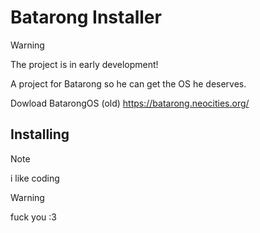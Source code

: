 # Batarong Installer


> [!WARNING]
> The project is in early development!

A project for Batarong so he can get the OS he deserves.

Dowload BatarongOS (old) https://batarong.neocities.org/


## Installing
> [!NOTE]
> i like coding

> [!WARNING]
> fuck you
> :3



